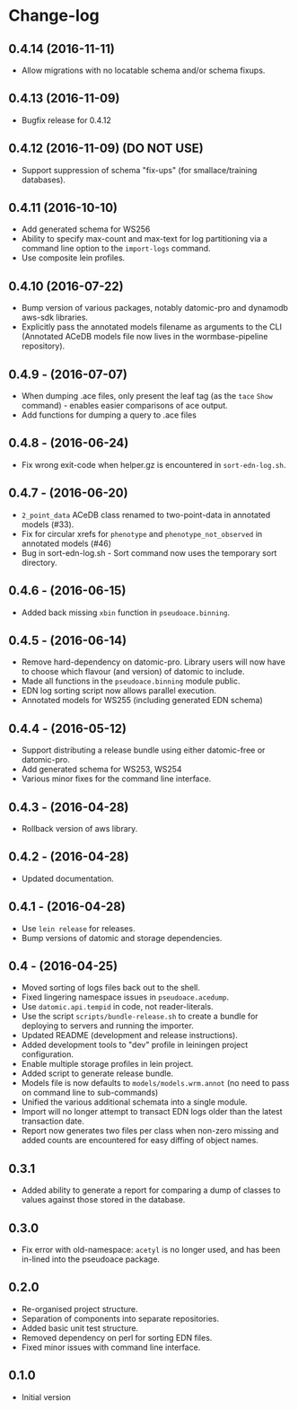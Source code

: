 # Change-log

## 0.4.14 (2016-11-11)
  - Allow migrations with no locatable schema and/or schema fixups.

## 0.4.13 (2016-11-09)
  - Bugfix release for 0.4.12

## 0.4.12 (2016-11-09) (DO NOT USE)
  - Support suppression of schema "fix-ups" (for smallace/training
    databases).

## 0.4.11 (2016-10-10)
  - Add generated schema for WS256
  - Ability to specify max-count and max-text for log partitioning via
    a command line option to the `import-logs` command.
  - Use composite lein profiles.


## 0.4.10 (2016-07-22)
  - Bump version of various packages, notably datomic-pro and dynamodb
    aws-sdk libraries.
  - Explicitly pass the annotated models filename as arguments to the CLI
    (Annotated ACeDB models file now lives in the wormbase-pipeline repository).

## 0.4.9 - (2016-07-07)
  - When dumping .ace files, only present the leaf tag (as the `tace`
    `Show` command) - enables easier comparisons of ace output.
  - Add functions for dumping a query to .ace files

## 0.4.8 - (2016-06-24)
  - Fix wrong exit-code when helper.gz is encountered in `sort-edn-log.sh`.

## 0.4.7 - (2016-06-20)
  - `2_point_data` ACeDB class renamed to two-point-data in annotated
    models (#33).
  - Fix for circular xrefs for `phenotype` and
    `phenotype_not_observed` in annotated models (#46)
  - Bug in sort-edn-log.sh - Sort command now uses the temporary sort
    directory.

## 0.4.6 - (2016-06-15)
  - Added back missing `xbin` function in `pseudoace.binning`.

## 0.4.5 - (2016-06-14)
  - Remove hard-dependency on datomic-pro.
    Library users will now have to choose which flavour (and version)
    of datomic to include.
  - Made all functions in the `pseudoace.binning` module public.
  - EDN log sorting script now allows parallel execution.
  - Annotated models for WS255 (including generated EDN schema)

## 0.4.4 - (2016-05-12)
  - Support distributing a release bundle using either datomic-free or datomic-pro.
  - Add generated schema for WS253, WS254
  - Various minor fixes for the command line interface.

## 0.4.3 - (2016-04-28)
  - Rollback version of aws library.

## 0.4.2 - (2016-04-28)
  - Updated documentation.

## 0.4.1 - (2016-04-28)
  - Use `lein release` for releases.
  - Bump versions of datomic and storage dependencies.

## 0.4 - (2016-04-25)
 - Moved sorting of logs files back out to the shell.
 - Fixed lingering namespace issues in `pseudoace.acedump`.
 - Use `datomic.api.tempid` in code, not reader-literals.
 - Use the script `scripts/bundle-release.sh` to create a bundle for
   deploying to servers and running the importer.
 - Updated README (development and release instructions).
 - Added development tools to "dev" profile in leiningen project configuration.
 - Enable multiple storage profiles in lein project.
 - Added script to generate release bundle.
 - Models file is now defaults to `models/models.wrm.annot` (no need
   to pass on command line to sub-commands)
 - Unified the various additional schemata into a single module.
 - Import will no longer attempt to transact EDN logs older than the
   latest transaction date.
 - Report now generates two files per class when non-zero missing and
   added counts are encountered for easy diffing of object names.

## 0.3.1
 - Added ability to generate a report for comparing a dump of classes to values
   against those stored in the database.

## 0.3.0
 - Fix error with old-namespace:
	`acetyl` is no longer used, and has been in-lined into the
    pseudoace package.

## 0.2.0
 - Re-organised project structure.
 - Separation of components into separate repositories.
 - Added basic unit test structure.
 - Removed dependency on perl for sorting EDN files.
 - Fixed minor issues with command line interface.

## 0.1.0
 - Initial version
